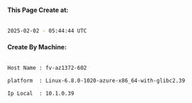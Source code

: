 
   
#### This Page Create at:

```bash

2025-02-02 - 05:44:44 UTC

```

#### Create By Machine:

```bash

Host Name : fv-az1372-602

platform  : Linux-6.8.0-1020-azure-x86_64-with-glibc2.39

Ip Local  : 10.1.0.39

```

